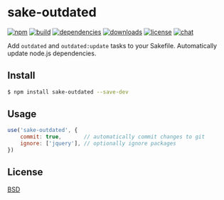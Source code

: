 # sake-outdated

[![npm][npm-img]][npm-url]
[![build][build-img]][build-url]
[![dependencies][dependencies-img]][dependencies-url]
[![downloads][downloads-img]][downloads-url]
[![license][license-img]][license-url]
[![chat][chat-img]][chat-url]

Add `outdated` and `outdated:update` tasks to your Sakefile. Automatically
update node.js dependencies.

## Install
```bash
$ npm install sake-outdated --save-dev
```

## Usage
```javascript
use('sake-outdated', {
    commit: true,       // automatically commit changes to git
    ignore: ['jquery'], // optionally ignore packages
})
```

## License
[BSD][license-url]

[build-img]:        https://img.shields.io/travis/sakejs/sake-outdated.svg
[build-url]:        https://travis-ci.org/sakejs/sake-outdated
[chat-img]:         https://badges.gitter.im/join-chat.svg
[chat-url]:         https://gitter.im/sakejs/hi
[coverage-img]:     https://coveralls.io/repos/sakejs/sake-outdated/badge.svg?branch=master&service=github
[coverage-url]:     https://coveralls.io/github/sakejs/sake-outdated?branch=master
[dependencies-img]: https://david-dm.org/sakejs/sake-outdated.svg
[dependencies-url]: https://david-dm.org/sakejs/sake-outdated
[downloads-img]:    https://img.shields.io/npm/dm/sake-outdated.svg
[downloads-url]:    http://badge.fury.io/js/sake-outdated
[license-img]:      https://img.shields.io/npm/l/sake-outdated.svg
[license-url]:      https://github.com/sakejs/sake-outdated/blob/master/LICENSE
[npm-img]:          https://img.shields.io/npm/v/sake-outdated.svg
[npm-url]:          https://www.npmjs.com/package/sake-outdated
